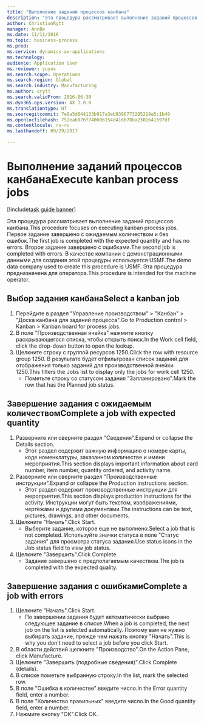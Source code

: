 ```yaml
--- 
title: "Выполнение заданий процессов канбана"
description: "Эта процедура рассматривает выполнение заданий процессов канбана."
author: ChristianRytt
manager: AnnBe
ms.date: 11/11/2016
ms.topic: business-process
ms.prod: 
ms.service: dynamics-ax-applications
ms.technology: 
audience: Application User
ms.reviewer: yuyus
ms.search.scope: Operations
ms.search.region: Global
ms.search.industry: Manufacturing
ms.author: crytt
ms.search.validFrom: 2016-06-30
ms.dyn365.ops.version: AX 7.0.0
ms.translationtype: HT
ms.sourcegitcommit: 7e0a5d044133b917a3eb9386773205218e5c1b40
ms.openlocfilehash: 752eab976f740606154d416678ba2381641697df
ms.contentlocale: ru-ru
ms.lasthandoff: 09/29/2017

---
```

# <a name="execute-kanban-process-jobs"></a><span data-ttu-id="8916b-103">Выполнение заданий процессов канбана</span><span class="sxs-lookup"><span data-stu-id="8916b-103">Execute kanban process jobs</span></span>

[!include[task guide banner](../../includes/task-guide-banner.md)]

<span data-ttu-id="8916b-104">Эта процедура рассматривает выполнение заданий процессов канбана.</span><span class="sxs-lookup"><span data-stu-id="8916b-104">This procedure focuses on executing kanban process jobs.</span></span> <span data-ttu-id="8916b-105">Первое задание завершено с ожидаемым количеством и без ошибок.</span><span class="sxs-lookup"><span data-stu-id="8916b-105">The first job is completed with the expected quantity and has no errors.</span></span> <span data-ttu-id="8916b-106">Второе задание завершено с ошибками.</span><span class="sxs-lookup"><span data-stu-id="8916b-106">The second job is completed with errors.</span></span> <span data-ttu-id="8916b-107">В качестве компании с демонстрационными данными для создания этой процедуры используется USMF.</span><span class="sxs-lookup"><span data-stu-id="8916b-107">The demo data company used to create this procedure is USMF.</span></span> <span data-ttu-id="8916b-108">Эта процедура предназначена для оператора.</span><span class="sxs-lookup"><span data-stu-id="8916b-108">This procedure is intended for the machine operator.</span></span>


## <a name="select-a-kanban-job"></a><span data-ttu-id="8916b-109">Выбор задания канбана</span><span class="sxs-lookup"><span data-stu-id="8916b-109">Select a kanban job</span></span>
1. <span data-ttu-id="8916b-110">Перейдите в раздел "Управление производством" > "Канбан" > "Доска канбана для заданий процесса".</span><span class="sxs-lookup"><span data-stu-id="8916b-110">Go to Production control > Kanban > Kanban board for process jobs.</span></span>
2. <span data-ttu-id="8916b-111">В поле "Производственная ячейка" нажмите кнопку раскрывающегося списка, чтобы открыть поиск.</span><span class="sxs-lookup"><span data-stu-id="8916b-111">In the Work cell field, click the drop-down button to open the lookup.</span></span>
3. <span data-ttu-id="8916b-112">Щелкните строку с группой ресурсов 1250.</span><span class="sxs-lookup"><span data-stu-id="8916b-112">Click the row with resource group 1250.</span></span> <span data-ttu-id="8916b-113">В результате будет отфильтрован список заданий для отображения только заданий для производственной ячейки 1250.</span><span class="sxs-lookup"><span data-stu-id="8916b-113">This filters the Jobs list to display only the jobs for work cell 1250.</span></span>
    * <span data-ttu-id="8916b-114">Пометьте строку со статусом задания "Запланировано".</span><span class="sxs-lookup"><span data-stu-id="8916b-114">Mark the row that has the Planned job status.</span></span>  

## <a name="complete-a-job-with-expected-quantity"></a><span data-ttu-id="8916b-115">Завершение задания с ожидаемым количеством</span><span class="sxs-lookup"><span data-stu-id="8916b-115">Complete a job with expected quantity</span></span>
1. <span data-ttu-id="8916b-116">Разверните или сверните раздел "Сведения".</span><span class="sxs-lookup"><span data-stu-id="8916b-116">Expand or collapse the Details section.</span></span>
    * <span data-ttu-id="8916b-117">Этот раздел содержит важную информацию о номере карты, коде номенклатуры, заказанном количестве и имени мероприятия.</span><span class="sxs-lookup"><span data-stu-id="8916b-117">This section displays important information about card number, item number, quantity ordered, and activity name.</span></span>  
2. <span data-ttu-id="8916b-118">Разверните или сверните раздел "Производственные инструкции".</span><span class="sxs-lookup"><span data-stu-id="8916b-118">Expand or collapse the Production instructions section.</span></span>
    * <span data-ttu-id="8916b-119">Этот раздел содержит производственные инструкции для мероприятия.</span><span class="sxs-lookup"><span data-stu-id="8916b-119">This section displays production instructions for the activity.</span></span> <span data-ttu-id="8916b-120">Инструкции могут быть текстом, изображениями, чертежами и другими документами.</span><span class="sxs-lookup"><span data-stu-id="8916b-120">The instructions can be text, pictures, drawings, and other documents.</span></span>  
3. <span data-ttu-id="8916b-121">Щелкните "Начать".</span><span class="sxs-lookup"><span data-stu-id="8916b-121">Click Start.</span></span>
    * <span data-ttu-id="8916b-122">Выберите задание, которое еще не выполнено.</span><span class="sxs-lookup"><span data-stu-id="8916b-122">Select a job that is not completed.</span></span> <span data-ttu-id="8916b-123">Используйте значки статуса в поле "Статус задания" для просмотра статуса задания.</span><span class="sxs-lookup"><span data-stu-id="8916b-123">Use status icons in the Job status field to view job status.</span></span>      
4. <span data-ttu-id="8916b-124">Щелкните "Завершить".</span><span class="sxs-lookup"><span data-stu-id="8916b-124">Click Complete.</span></span>
    * <span data-ttu-id="8916b-125">Задание завершено с предполагаемым качеством.</span><span class="sxs-lookup"><span data-stu-id="8916b-125">The job is completed with the expected quality.</span></span>  

## <a name="complete-a-job-with-errors"></a><span data-ttu-id="8916b-126">Завершение задания с ошибками</span><span class="sxs-lookup"><span data-stu-id="8916b-126">Complete a job with errors</span></span>
1. <span data-ttu-id="8916b-127">Щелкните "Начать".</span><span class="sxs-lookup"><span data-stu-id="8916b-127">Click Start.</span></span>
    * <span data-ttu-id="8916b-128">По завершении задания будет автоматически выбрано следующее задание в списке.</span><span class="sxs-lookup"><span data-stu-id="8916b-128">When a job is completed, the next job on the list is selected automatically.</span></span> <span data-ttu-id="8916b-129">Поэтому вам не нужно выбирать задание, прежде чем нажать кнопку "Начать".</span><span class="sxs-lookup"><span data-stu-id="8916b-129">This is why you don't need to select a job before you click Start.</span></span>  
2. <span data-ttu-id="8916b-130">В области действий щелкните "Производство".</span><span class="sxs-lookup"><span data-stu-id="8916b-130">On the Action Pane, click Manufacture.</span></span>
3. <span data-ttu-id="8916b-131">Щелкните "Завершить (подробные сведения)".</span><span class="sxs-lookup"><span data-stu-id="8916b-131">Click Complete (details).</span></span>
4. <span data-ttu-id="8916b-132">В списке пометьте выбранную строку.</span><span class="sxs-lookup"><span data-stu-id="8916b-132">In the list, mark the selected row.</span></span>
5. <span data-ttu-id="8916b-133">В поле "Ошибка в количестве" введите число.</span><span class="sxs-lookup"><span data-stu-id="8916b-133">In the Error quantity field, enter a number.</span></span>
6. <span data-ttu-id="8916b-134">В поле "Количество правильных" введите число.</span><span class="sxs-lookup"><span data-stu-id="8916b-134">In the Good quantity field, enter a number.</span></span>
7. <span data-ttu-id="8916b-135">Нажмите кнопку "OК".</span><span class="sxs-lookup"><span data-stu-id="8916b-135">Click OK.</span></span>


